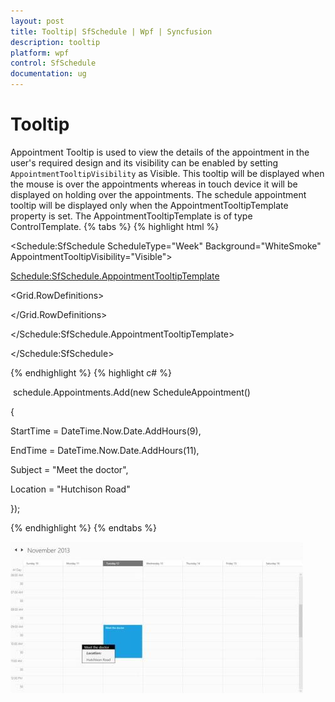```yaml
---
layout: post
title: Tooltip| SfSchedule | Wpf | Syncfusion
description: tooltip
platform: wpf
control: SfSchedule
documentation: ug
---
```


# Tooltip

Appointment Tooltip is used to view the details of the appointment in the user's required design and its visibility can be enabled by setting `AppointmentTooltipVisibility` as Visible. This tooltip will be displayed when the mouse is over the appointments whereas in touch device it will be displayed on holding over the appointments. The schedule appointment tooltip will be displayed only when the AppointmentTooltipTemplate property is set. The AppointmentTooltipTemplate is of type ControlTemplate.
{% tabs %}
{% highlight html %}




<Schedule:SfSchedule ScheduleType="Week" Background="WhiteSmoke" AppointmentTooltipVisibility="Visible">

<Schedule:SfSchedule.AppointmentTooltipTemplate>

<ControlTemplate>

<Grid Background="WhiteSmoke"  Height="90" Width="210">

<Grid.RowDefinitions>

<RowDefinition/>

<RowDefinition Height="10"/>

<RowDefinition/>

<RowDefinition />

</Grid.RowDefinitions>

<Border Grid.Row="0" Background="{Binding AppointmentBackground}">

<TextBlock Margin="10,5,0,0"  FontSize="16" Text="{Binding Subject}" Grid.Row="0"/>

</Border>

<TextBlock FontSize="16" FontWeight="Bold" FontStyle="Italic" Margin="20,0,0,0" Text="Location: " Grid.Row="2"/>

<TextBlock FontSize="16" Margin="20,0,0,0" Text="{Binding Location}" Grid.Row="3"/>

</Grid>

</ControlTemplate>

</Schedule:SfSchedule.AppointmentTooltipTemplate>

</Schedule:SfSchedule>


{% endhighlight  %}
{% highlight c# %}




 schedule.Appointments.Add(new ScheduleAppointment()

{

StartTime = DateTime.Now.Date.AddHours(9),

EndTime = DateTime.Now.Date.AddHours(11),

Subject = "Meet the doctor",

Location = "Hutchison Road"

});

{% endhighlight  %}
{% endtabs %}

![Appointment tooltip](Tooltip_images/Tooltip_img1.jpeg)



